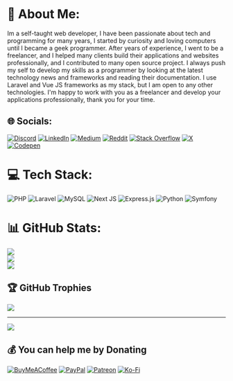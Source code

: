 # 💫 About Me:
Im a self-taught web developer, I have been passionate about tech and programming for many years, I started by curiosity and loving computers until I became a geek programmer. After years of experience, I went to be a freelancer, and I helped many clients build their applications and websites professionally, and I contributed to many open source project. I always push my self to develop my skills as a programmer by looking at the latest technology news and frameworks and reading their documentation. I use Laravel and Vue JS frameworks as my stack, but I am open to any other technologies. I'm happy to work with you as a freelancer and develop your applications professionally, thank you for your time.


## 🌐 Socials:
[![Discord](https://img.shields.io/badge/Discord-%237289DA.svg?logo=discord&logoColor=white)](https://discord.gg/cnabildev) [![LinkedIn](https://img.shields.io/badge/LinkedIn-%230077B5.svg?logo=linkedin&logoColor=white)](https://linkedin.com/in/cnabildev) [![Medium](https://img.shields.io/badge/Medium-12100E?logo=medium&logoColor=white)](https://medium.com/@cnabildev) [![Reddit](https://img.shields.io/badge/Reddit-%23FF4500.svg?logo=Reddit&logoColor=white)](https://reddit.com/user/cnabildev) [![Stack Overflow](https://img.shields.io/badge/-Stackoverflow-FE7A16?logo=stack-overflow&logoColor=white)](https://stackoverflow.com/users/cnabildev) [![X](https://img.shields.io/badge/X-black.svg?logo=X&logoColor=white)](https://x.com/cnabildev) [![Codepen](https://img.shields.io/badge/Codepen-000000?style=for-the-badge&logo=codepen&logoColor=white)](https://codepen.io/cnabildev) 

# 💻 Tech Stack:
![PHP](https://img.shields.io/badge/php-%23777BB4.svg?style=for-the-badge&logo=php&logoColor=white) ![Laravel](https://img.shields.io/badge/laravel-%23FF2D20.svg?style=for-the-badge&logo=laravel&logoColor=white) ![MySQL](https://img.shields.io/badge/mysql-%2300000f.svg?style=for-the-badge&logo=mysql&logoColor=white) ![Next JS](https://img.shields.io/badge/Next-black?style=for-the-badge&logo=next.js&logoColor=white) ![Express.js](https://img.shields.io/badge/express.js-%23404d59.svg?style=for-the-badge&logo=express&logoColor=%2361DAFB) ![Python](https://img.shields.io/badge/python-3670A0?style=for-the-badge&logo=python&logoColor=ffdd54) ![Symfony](https://img.shields.io/badge/symfony-%23000000.svg?style=for-the-badge&logo=symfony&logoColor=white)
# 📊 GitHub Stats:
![](https://github-readme-stats.vercel.app/api?username=cnabildev&theme=radical&hide_border=false&include_all_commits=true&count_private=false)<br/>
![](https://github-readme-streak-stats.herokuapp.com/?user=cnabildev&theme=radical&hide_border=false)<br/>
![](https://github-readme-stats.vercel.app/api/top-langs/?username=cnabildev&theme=radical&hide_border=false&include_all_commits=true&count_private=false&layout=compact)

## 🏆 GitHub Trophies
![](https://github-profile-trophy.vercel.app/?username=cnabildev&theme=chalk&no-frame=false&no-bg=false&margin-w=4)

---
[![](https://visitcount.itsvg.in/api?id=cnabildev&icon=0&color=0)](https://visitcount.itsvg.in)

  ## 💰 You can help me by Donating
  [![BuyMeACoffee](https://img.shields.io/badge/Buy%20Me%20a%20Coffee-ffdd00?style=for-the-badge&logo=buy-me-a-coffee&logoColor=black)](https://buymeacoffee.com/cnabildev) [![PayPal](https://img.shields.io/badge/PayPal-00457C?style=for-the-badge&logo=paypal&logoColor=white)](https://paypal.me/cnabildev) [![Patreon](https://img.shields.io/badge/Patreon-F96854?style=for-the-badge&logo=patreon&logoColor=white)](https://patreon.com/cnabildev) [![Ko-Fi](https://img.shields.io/badge/Ko--fi-F16061?style=for-the-badge&logo=ko-fi&logoColor=white)](https://ko-fi.com/cnabildev) 

  
<!-- Proudly created with GPRM ( https://gprm.itsvg.in ) -->
